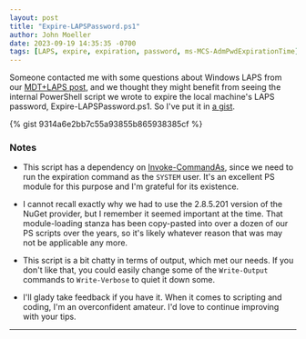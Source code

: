```yaml
---
layout: post
title: "Expire-LAPSPassword.ps1"
author: John Moeller
date: 2023-09-19 14:35:35 -0700
tags: [LAPS, expire, expiration, password, ms-MCS-AdmPwdExpirationTime]
---
```


Someone contacted me with some questions about Windows LAPS from our [MDT+LAPS post](/2022/02/08/Our-approach-to-LAPS-and-MDT.html), and we thought they might benefit from seeing the internal PowerShell script we wrote to expire the local machine's LAPS password, Expire-LAPSPassword.ps1. So I've put it in [a gist](https://gist.github.com/jmoeller-ua/9314a6e2bb7c55a93855b865938385cf). 

{% gist 9314a6e2bb7c55a93855b865938385cf %}

### Notes ###

- This script has a dependency on [Invoke-CommandAs](https://github.com/mkellerman/Invoke-CommandAs), since we need to run the expiration command as the `SYSTEM` user. It's an excellent PS module for this purpose and I'm grateful for its existence. 

- I cannot recall exactly why we had to use the 2.8.5.201 version of the NuGet provider, but I remember it seemed important at the time. That module-loading stanza has been copy-pasted into over a dozen of our PS scripts over the years, so it's likely whatever reason that was may not be applicable any more. 

- This script is a bit chatty in terms of output, which met our needs. If you don't like that, you could easily change some of the `Write-Output` commands to `Write-Verbose` to quiet it down some. 

- I'll glady take feedback if you have it. When it comes to scripting and coding, I'm an overconfident amateur. I'd love to continue improving with your tips. 

---
